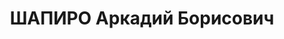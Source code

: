 ---
title: ШАПИРО Аркадий Борисович
description: '1905 г.р., место рождения: РСФСР, г. Псков, еврей, прож.: г. Свердловск,
  работал: редакция газеты "На смену!", редактор.

  Арестован 5 сентября 1937 г., осужден 13 января 1938 г. Расстрелян 13 января 1938
  г.'
---